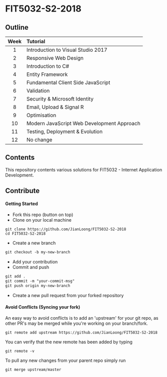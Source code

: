 # FIT5032-S2-2018

## Outline

| Week | Tutorial                                   |
|:----:|:-------------------------------------------|
|  1   | Introduction to Visual Studio 2017         |
|  2   | Responsive Web Design                      |
|  3   | Introduction to C#                         |
|  4   | Entity Framework                           |
|  5   | Fundamental Client Side JavaScript         |
|  6   | Validation                                 |
|  7   | Security & Microsoft Identity              |
|  8   | Email, Upload & Signal R                   |
|  9   | Optimisation                               |
|  10  | Modern JavaScript Web Development Approach |
|  11  | Testing, Deployment & Evolution            |
|  12  | No change                                  |

## Contents

This repository contents various solutions for FIT5032 - Internet Application Development.

## Contribute

#### Getting Started

- Fork this repo (button on top)
- Clone on your local machine

```terminal
git clone https://github.com/JianLoong/FIT5032-S2-2018
cd FIT5032-S2-2018
```

- Create a new branch

```markdown
git checkout -b my-new-branch
```
- Add your contribution
- Commit and push

```markdown
git add .
git commit -m "your-commit-msg"
git push origin my-new-branch
```

- Create a new pull request from your forked repository


#### Avoid Conflicts (Syncing your fork)

An easy way to avoid conflicts is to add an 'upstream' for your git repo, as other PR's may be merged while you're working on your branch/fork.   

```terminal
git remote add upstream https://github.com/JianLoong/FIT5032-S2-2018
```

You can verify that the new remote has been added by typing
```terminal
git remote -v
```

To pull any new changes from your parent repo simply run
```terminal
git merge upstream/master
```
